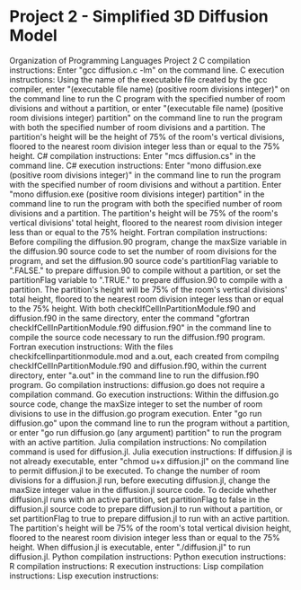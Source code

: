 # Project 2 - Simplified 3D Diffusion Model

Organization of Programming Languages Project 2
C compilation instructions: Enter "gcc diffusion.c -lm" on the command line.
C execution instructions: Using the name of the executable file created by the
gcc compiler, enter "(executable file name) (positive room divisions integer)"
on the command line to run the C program with the specified number of room
divisions and without a partition, or enter "(executable file name) (positive
room divisions integer) partition" on the command line to run the program with
both the specified number of room divisions and a partition. The partition's
height will be the height of 75% of the room's vertical divisions, floored to
the nearest room division integer less than or equal to the 75% height.
C# compilation instructions: Enter "mcs diffusion.cs" in the command line.
C# execution instructions: Enter "mono diffusion.exe (positive room divisions
integer)" in the command line to run the program with the specified number of
room divisions and without a partition. Enter "mono diffusion.exe (positive room
divisions integer) partition" in the command line to run the program with both
the specified number of room divisions and a partition. The partition's height
will be 75% of the room's vertical divisions' total height, floored to the
nearest room division integer less than or equal to the 75% height.
Fortran compilation instructions: Before compiling the diffusion.90 program,
change the maxSize variable in the diffusion.90 source code to set the number
of room divisions for the program, and set the diffusion.90 source code's
partitionFlag variable to ".FALSE." to prepare diffusion.90 to compile without
a partition, or set the partitionFlag variable to ".TRUE." to prepare
diffusion.90 to compile with a partition. The partition's height will be 75% of
the room's vertical divisions' total height, floored to the nearest room
division integer less than or equal to the 75% height. With both
checkIfCellInPartitionModule.f90 and diffusion.f90 in the same directory, enter
the command "gfortran checkIfCellInPartitionModule.f90 diffusion.f90" in the
command line to compile the source code necessary to run the diffusion.f90
program.
Fortran execution instructions: With the files checkifcellinpartitionmodule.mod
and a.out, each created from compilng checkIfCellInPartitionModule.f90 and
diffusion.f90, within the current directory, enter "a.out" in the command line
to run the diffusion.f90 program.
Go compilation instructions: diffusion.go does not require a compilation
command.
Go execution instructions: Within the diffusion.go source code, change the
maxSize integer to set the number of room divisions to use in the diffusion.go
program execution. Enter "go run diffusion.go" upon the command line to run the
program without a partition, or enter "go run diffusion.go (any argument)
partition" to run the program with an active partition.
Julia compilation instructions: No compilation command is used for diffusion.jl.
Julia execution instructions: If diffusion.jl is not already executable, enter
"chmod u+x diffusion.jl" on the command line to permit diffusion.jl to be
executed. To change the number of room divisions for a diffusion.jl run, before
executing diffusion.jl, change the maxSize integer value in the diffusion.jl
source code. To decide whether diffusion.jl runs with an active partition, set
partitionFlag to false in the diffusion.jl source code to prepare diffusion.jl
to run without a partition, or set partitionFlag to true to prepare diffusion.jl
to run with an active partition. The partition's height will be 75% of the
room's total vertical division height, floored to the nearest room division
integer less than or equal to the 75% height. When diffusion.jl is executable,
enter "./diffusion.jl" to run diffusion.jl.
Python compilation instructions:
Python execution instructions:
R compilation instructions:
R execution instructions:
Lisp compilation instructions:
Lisp execution instructions:
